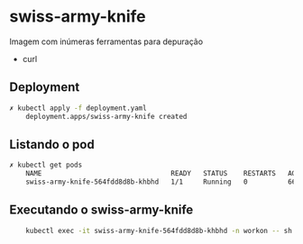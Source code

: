 # swiss-army-knife

Imagem com inúmeras ferramentas para depuração

- curl

## Deployment

```bash
✗ kubectl apply -f deployment.yaml 
    deployment.apps/swiss-army-knife created    
```

## Listando o pod

```bash
✗ kubectl get pods
    NAME                                READY   STATUS    RESTARTS   AGE
    swiss-army-knife-564fdd8d8b-khbhd   1/1     Running   0          66s
```

## Executando o swiss-army-knife

```bash
    kubectl exec -it swiss-army-knife-564fdd8d8b-khbhd -n workon -- sh
```
